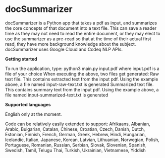 # docSummarizer

docSummarizer is a Python app that takes a pdf as input, and summarizes the core concepts of that document into a text file.
This can save a reader time as they may not need to read the entire document, or they may elect to use the summarizer as a pre-read so that at the time of their actual first read, they have more background knowledge about the subject.
docSummarizer uses Google Cloud and Codeq NLP APIs.


**Getting started**

To run the application, type:
python3 main.py input.pdf
where input.pdf is a file of your choice
When executing the above, two files get generated:
Raw text file. This contains extracted text from the input pdf. Using the example above, a file named input-raw-text.txt is generated
Summarized text file. This contains summary text from the input pdf. Using the example above, a file named input-summarized-text.txt is generated


**Supported languages**

English only at the moment.

Code can be relatively easily extended to support:
Afrikaans, Albanian, Arabic, Bulgarian, Catalan, Chinese, Croatian, Czech, Danish, Dutch, Estonian, Finnish, French, German, Greek, Hebrew, Hindi, Hungarian, Icelandic, Italian, Japanese, Korean, Latvian, Lithuanian, Norwegian, Polish, Portuguese, Romanian, Russian, Serbian, Slovak, Slovenian, Spanish, Swedish, Tamil, Telugu Thai, Turkish, Ukrainian, Vietnamese, Yiddish
